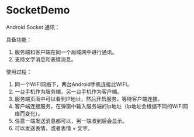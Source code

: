 # SocketDemo

Android Socket 通讯：

具备功能：
1. 服务端和客户端在同一个局域网中进行通讯。
2. 支持文字消息和表情消息。

使用过程：

1. 同一个WIFI网络下，两台Android手机连接此WIFI。
2. 一台手机作为服务端，另一台手机作为客户端。
3. 服务端页面中可以看到IP地址，然后开启服务，等待客户端连接。
4. 客户端连接服务，在弹窗中输入服务端的Ip地址（Ip地址会根据不同的WIFI网络而变化）。
5. 任意一端发送消息都可以，另一端收到后会显示。
6. 可以发送表情，或者表情 + 文字。

